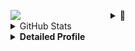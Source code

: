 
<p ><img align="left" src="https://user-images.githubusercontent.com/67634565/125792404-8feb3087-2884-42c8-9432-024879a9b3fc.gif" width='160' ></p>
<!-- <p align="center"><img src="https://user-images.githubusercontent.com/67634565/123535664-dcf83700-d742-11eb-84ee-e0663dd167b5.png" width='500'></p> -->
<details>
   <summary>🔗</summary>
<a href="https://discord.gg/7phunZcr/"><img alt="Discord" src="https://img.shields.io/badge/Discord-chat-7289da.svg?&logo=discord"/></a>
<a href="https://twitter.com/umgbhalla"><img alt="Twitter" src="https://img.shields.io/badge/twitter-545454.svg?logo=twitter" /></a>
<a href="https://github.com/umgbhalla"><img alt="Counter" src="https://visitor-badge.glitch.me/badge?page_id=umgbhalla.visitor-badge" /></a>
<a href="https://github.com/umgbhalla"><img alt="GHstars" src="https://img.shields.io/github/stars/umgbhalla?affiliations=OWNER%2CCOLLABORATOR&label=GH%20stars" /></a>
<hr>
<code><a href="https://endeavouros.com/"><img alt="EndeavourOS" height="26px" src="https://i1.wp.com/endeavouros.com/wp-content/uploads/2021/03/cropped-cropped-Endeavour-horizontal-black.png" /></a></code>
<code><a href="https://neovim.io/"><img alt="NeoVim" height="26px" src="./media/Neovim-logo.png" /></a></code>
<code><a href="https://www.wikiwand.com/en/JavaScript"><img  alt="JS" height="26px" src="./media/js.png" /></a></code>
<code><a href="https://www.wikiwand.com/en/C%2B%2B"><img  alt="C++" height="26px" src="./media/cpp.svg" /></a></code>
<code><a href="https://github.com/alacritty/alacritty"><img  alt="Alacritty" height="26px" src="./media/alacritty-term+scanlines.png" /></a></code>
<code><a href="https://www.wikiwand.com/en/Z_shell"><img  alt="Zsh" height="26px" src="./media/zsh.svg" /></a></code>
<code><a href="https://code.visualstudio.com"> <img  alt="Visual Studio Code" height="26px" src="./media/visual-studio-code.png"/></a></code>
</details>

<details>

  <summary>GitHub Stats</summary>

<img  src="https://activity-graph.herokuapp.com/graph?username=umgbhalla&bg_color=011627&color=e4e2e2&line=fafafa&point=f4f2f2&area=true&hide_border=true" height='200px' />
<!-- <a href="https://github.com/anuraghazra/github-readme-stats">
<img src="https://github-readme-stats.vercel.app/api?username=umgbhalla&count_private=true&show_icons=true&theme=nightowl&hide_border=true"  height='200px'/>
</a> -->

<!-- <a href="https://github.com/anuraghazra/github-readme-stats">
<img src="https://github-readme-stats.vercel.app/api/top-langs/?username=umgbhalla&theme=nightowl&hide_border=true" height='100' />
</a> -->
   
 </details>

<!-- 
![Metrics](https://metrics.lecoq.io/umgbhalla?template=classic&isocalendar=1&introduction=1&languages=1&habits=1&activity=1&projects=1&isocalendar.duration=full-year&languages.limit=8&languages.sections=most-used&languages.colors=github&languages.threshold=0%25&languages.indepth=false&languages.recent.load=300&languages.recent.days=14&introduction.title=true&habits.from=200&habits.days=14&habits.facts=true&habits.charts=false&projects.limit=4&projects.descriptions=false&activity.limit=5&activity.load=300&activity.days=14&activity.filter=all&activity.visibility=all&activity.timestamps=false&config.timezone=Asia%2FKolkata)
 -->


 
 <details>
  <summary><b>Detailed Profile</b></summary>
<p align="center"><img src="https://github.com/umgbhalla/umgbhalla/blob/main/github-metrics.svg" alt="Metrics" width="100%">
  </p>
<a href="https://github.com/umgbhalla/dotstow">
<p align="center"><img align="center" src="https://user-images.githubusercontent.com/67634565/128240682-8f33c37c-506d-4e78-87e0-7f4ff21d72f8.png" width='440'  />  </p></a>
 </details>



